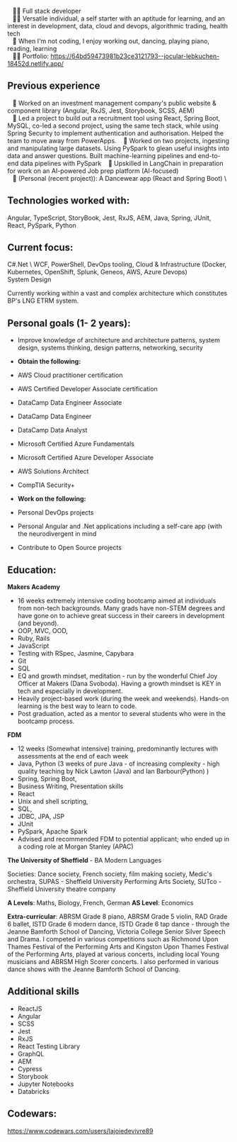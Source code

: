 &nbsp;&nbsp;&nbsp;👩‍💻&nbsp;Full stack developer \
&nbsp;&nbsp;&nbsp;👩‍💻&nbsp;Versatile individual, a self starter with an aptitude for learning, and an interest in development, data, cloud and devops, algorithmic trading, health tech\
&nbsp;&nbsp;&nbsp;💃&nbsp;When I'm not coding, I enjoy working out, dancing, playing piano, reading, learning \
&nbsp;&nbsp;&nbsp;🐱‍💻&nbsp;Portfolio: https://64bd59473981b23ce3121793--jocular-lebkuchen-18452d.netlify.app/

## Previous experience
&nbsp;&nbsp;&nbsp;💁 Worked on an investment management company's public website & component library  (Angular, RxJS, Jest, Storybook, SCSS, AEM) \
&nbsp;&nbsp;&nbsp;💁 Led a project to build out a recruitment tool using React, Spring Boot, MySQL, co-led a second project, using the same tech stack, while using Spring Security to implement authentication and authorisation. Helped the team to move away from PowerApps.
&nbsp;&nbsp;&nbsp;💁 Worked on two projects, ingesting and manipulating large datasets. Using PySpark to glean useful insights into data and answer questions. Built machine-learning pipelines and end-to-end data pipelines with PySpark
&nbsp;&nbsp;&nbsp;💁 Upskilled in LangChain in preparation for work on an AI-powered Job prep platform (AI-focused) \
&nbsp;&nbsp;&nbsp;💃 (Personal (recent project)): A Dancewear app (React and Spring Boot) \

## Technologies worked with:
Angular, TypeScript, StoryBook, Jest,  RxJS, AEM, Java, Spring, JUnit, React, PySpark, Python

## Current focus:
C#.Net \ WCF, PowerShell, 
DevOps tooling, Cloud & Infrastructure (Docker, Kubernetes, OpenShift, Splunk, Geneos, AWS, Azure Devops)\
System Design

Currently working within a vast and complex architecture which constitutes BP's LNG ETRM system.


## Personal goals (1- 2 years):

* Improve knowledge of architecture and architecture patterns, system design, systems thinking, design patterns, networking, security

  
* **Obtain the following:**
* AWS Cloud practitioner certification
* AWS Certified Developer Associate certification
* DataCamp Data Engineer Associate
* DataCamp Data Engineer
* DataCamp Data Analyst 
* Microsoft Certified Azure Fundamentals
* Microsoft Certified Azure Developer Associate
* AWS Solutions Architect
* CompTIA Security+


  
* **Work on the following:**
* Personal DevOps projects 
* Personal Angular and .Net applications including a self-care app (with the neurodivergent in mind 
* Contribute to Open Source projects

## Education:

**Makers Academy**
* 16 weeks extremely intensive coding bootcamp aimed at individuals from non-tech backgrounds. Many grads have non-STEM degrees and have gone on to achieve great success in their careers in development (and beyond).
* OOP, MVC, OOD, 
* Ruby, Rails
* JavaScript
* Testing with RSpec, Jasmine, Capybara
* Git 
* SQL
* EQ and growth mindset, meditation - run by the wonderful Chief Joy Officer at Makers (Dana Svoboda). Having a growth mindset is KEY in tech and especially in development.
* Heavily project-based work (during the week and weekends). Hands-on learning is the best way to learn to code.
* Post graduation, acted as a mentor to several students who were in the bootcamp process.

**FDM**
* 12 weeks (Somewhat intensive) training, predominantly lectures with assessments at the end of each week
* Java, Python (3 weeks of pure Java - of increasing complexity - high quality teaching by Nick Lawton (Java) and Ian Barbour(Python) )
* Spring, Spring Boot, 
* Business Writing, Presentation skills
* React
* Unix and shell scripting, 
* SQL, 
* JDBC, JPA, JSP
* JUnit
* PySpark, Apache Spark
* Advised and recommended FDM to potential applicant; who ended up in a coding role at Morgan Stanley (APAC)


**The University of Sheffield** - BA Modern Languages

Societies: Dance society, French society, film making society, Medic's orchestra, SUPAS - Sheffield University Performing Arts Society, SUTco - Sheffield University 
theatre company

**A Levels**: Maths, Biology, French, German
**AS Level**: Economics

**Extra-curricular**:
ABRSM Grade 8 piano, ABRSM Grade 5 violin, RAD Grade 6 ballet, ISTD Grade 6 modern dance, ISTD Grade 6 tap dance - through the Jeanne Bamforth School of Dancing, Victoria 
College Senior Silver Speech and Drama. I competed in various competitions such as Richmond Upon Thames Festival of the Performing Arts and Kingston Upon Thames Festival of
the Performing Arts, played at various concerts, including local Young musicians and ABRSM High Scorer concerts. I also performed in various dance shows with the Jeanne Bamforth
School of Dancing.

## Additional skills

* ReactJS
* Angular
* SCSS
* Jest
* RxJS
* React Testing Library
* GraphQL
* AEM
* Cypress
* Storybook
* Jupyter Notebooks
* Databricks
  
## Codewars: 

https://www.codewars.com/users/lajoiedevivre89
